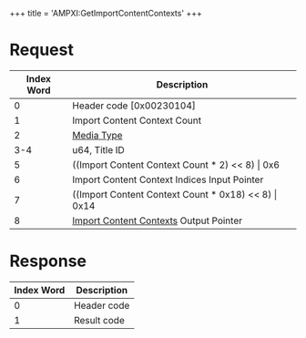 +++
title = 'AMPXI:GetImportContentContexts'
+++

# Request

| Index Word | Description                                                                                            |
|------------|--------------------------------------------------------------------------------------------------------|
| 0          | Header code \[0x00230104\]                                                                             |
| 1          | Import Content Context Count                                                                           |
| 2          | [Media Type](Filesystem_services#MediaType "wikilink")                                                 |
| 3-4        | u64, Title ID                                                                                          |
| 5          | ((Import Content Context Count \* 2) \<\< 8) \| 0x6                                                    |
| 6          | Import Content Context Indices Input Pointer                                                           |
| 7          | ((Import Content Context Count \* 0x18) \<\< 8) \| 0x14                                                |
| 8          | [Import Content Contexts](Application_Manager_Services#ImportContentContext "wikilink") Output Pointer |

# Response

| Index Word | Description |
|------------|-------------|
| 0          | Header code |
| 1          | Result code |
